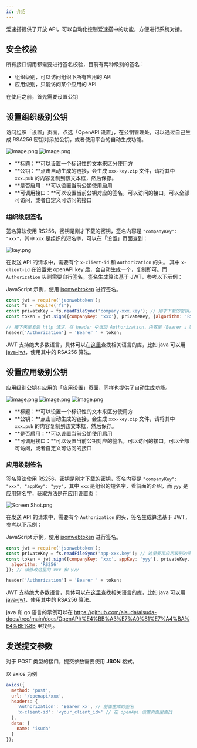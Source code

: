 ```yaml
---
id: 介绍
---
```


爱速搭提供了开放 API，可以自动化控制爱速搭中的功能，方便进行系统对接。

## 安全校验

所有接口调用都需要进行签名校验，目前有两种级别的签名：

- 组织级别，可以访问组织下所有应用的 API
- 应用级别，只能访问某个应用的 API

在使用之前，首先需要设置公钥

## 设置组织级别公钥

访问组织「设置」页面，点选「OpenAPI 设置」，在公钥管理处，可以通过自己生成 RSA256 密钥对添加公钥，或者使用平台的自动生成功能。

![image.png](/img/API/介绍/create-publickey-btn.png)
![image.png](/img/API/介绍/create-publickey-dialog.png)

- **标题：**可以设置一个标识性的文本来区分使用方
- **公钥：**点击自动生成的链接，会生成 `xxx-key.zip` 文件，请将其中 `xxx.pub` 的内容复制到该文本框，然后保存。
- **是否启用：**可以设置当前公钥使用启用
- **可调用接口：**可以设置当前公钥对应的签名，可以访问的接口，可以全部可访问，或者自定义可访问的接口

### 组织级别签名

签名算法使用 RS256，密钥是刚才下载的密钥，签名内容是 `"companyKey": "xxx"`，其中 `xxx` 是组织的短名字，可以在「设置」页面查到：

![key.png](/img/API/介绍/xx_b525a02.png)

在发送 API 的请求中，需要有个 `x-client-id` 和 `Authorization` 的头。 其中 `x-client-id` 在设置完 openAPI key 后，会自动生成一个，复制即可。而 `Authorization` 头则需要自行签名，签名生成算法基于 JWT，参考以下示例：

JavaScript 示例，使用 [jsonwebtoken](https://github.com/auth0/node-jsonwebtoken) 进行签名。

```javascript
const jwt = require('jsonwebtoken');
const fs = require('fs');
const privateKey = fs.readFileSync('company-xxx.key'); // 刚才下载的密钥，注意这里用的是密钥，不是公钥
const token = jwt.sign({companyKey: 'xxx'}, privateKey, {algorithm: 'RS256'}); // 将这里的 xxx 改成签名查到的短名字

// 接下来是发送 http 请求，在 header 中增加 Authorization，内容是「Bearer 」加上之前的生成的 token，这个 token 应该在每次提交的时候生成，为了避免重放攻击，默认 jwt 中会有 iat 时间戳，爱速搭会拒绝超过 1 分钟的签名
header['Authorization'] = 'Bearer ' + token;
```

JWT 支持绝大多数语言，具体可以在[这里](https://jwt.io/#libraries-io)查找相关语言的库，比如 java 可以用 [java-jwt](https://github.com/auth0/java-jwt)，使用其中的 RSA256 算法。

## 设置应用级别公钥

应用级别公钥在应用的「应用设置」页面，同样也提供了自动生成功能。

![image.png](/img/API/介绍/app-create-publickey1.png)
![image.png](/img/API/介绍/app-create-publickey2.png)
![image.png](/img/API/介绍/create-publickey-dialog.png)

- **标题：**可以设置一个标识性的文本来区分使用方
- **公钥：**点击自动生成的链接，会生成 `xxx-key.zip` 文件，请将其中 `xxx.pub` 的内容复制到该文本框，然后保存。
- **是否启用：**可以设置当前公钥使用启用
- **可调用接口：**可以设置当前公钥对应的签名，可以访问的接口，可以全部可访问，或者自定义可访问的接口

### 应用级别签名

签名算法使用 RS256，密钥是刚才下载的密钥，签名内容是 `"companyKey": "xxx", "appKey": "yyy"`，其中 `xxx` 是组织的短名字，看前面的介绍，而 `yyy` 是应用短名字，获取方法是在应用设置页：

![Screen Shot.png](/img/API/介绍/image_72d856f.png)

在发送 API 的请求中，需要有个 `Authorization` 的头，签名生成算法基于 JWT，参考以下示例：

JavaScript 示例，使用 [jsonwebtoken](https://github.com/auth0/node-jsonwebtoken) 进行签名。

```javascript
const jwt = require('jsonwebtoken');
const privateKey = fs.readFileSync('app-xxx.key'); // 这里要用应用级别的密钥
const token = jwt.sign({companyKey: 'xxx', appKey: 'yyy'}, privateKey, {
  algorithm: 'RS256'
}); // 请修改这里的 xxx 和 yyy

header['Authorization'] = 'Bearer ' + token;
```

JWT 支持绝大多数语言，具体可以在[这里](https://jwt.io/#libraries-io)查找相关语言的库，比如 java 可以用 [java-jwt](https://github.com/auth0/java-jwt)，使用其中的 RSA256 算法。

java 和 go 语言的示例可以在 <https://github.com/aisuda/aisuda-docs/tree/main/docs/OpenAPI/%E4%BB%A3%E7%A0%81%E7%A4%BA%E4%BE%8B> 里找到。

## 发送提交参数

对于 POST 类型的接口，提交参数需要使用 **JSON** 格式。

以 axios 为例

```javascript
axios({
  method: 'post',
  url: '/openapi/xxx',
  headers: {
    'Authorization': 'Bearer xx', // 前面生成的签名
    'x-client-id': '<your_client_id>' // 在 openApi 设置页面里面找
  },
  data: {
    name: 'isuda'
  }
});
```
